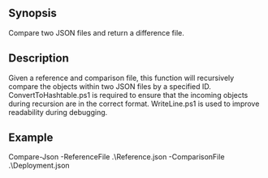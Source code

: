 ## Synopsis
Compare two JSON files and return a difference file.

## Description
Given a reference and comparison file, this function will recursively compare the objects
within two JSON files by a specified ID. ConvertToHashtable.ps1 is required to ensure that
the incoming objects during recursion are in the correct format. WriteLine.ps1 is used
to improve readability during debugging.

## Example
Compare-Json -ReferenceFile .\Reference.json -ComparisonFile .\Deployment.json
